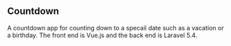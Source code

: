 ## Countdown 

A countdown app for counting down to a specail date such as a vacation or a birthday. The front end is Vue.js and the back end is Laravel 5.4. 
